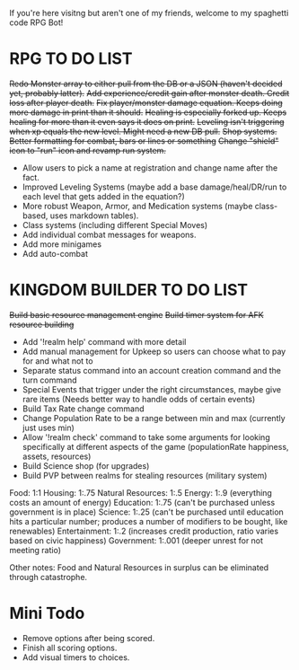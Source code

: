 If you're here visitng but aren't one of my friends, welcome to my spaghetti code RPG Bot!

RPG TO DO LIST
==============
~~Redo Monster array to either pull from the DB or a JSON (haven't decided yet, probably latter).~~
~~Add experience/credit gain after monster death. Credit loss after player death.~~
~~Fix player/monster damage equation. Keeps doing more damage in print than it should.~~
~~Healing is especially forked up. Keeps healing for more than it even says it does on print.~~
~~Leveling isn't triggering when xp equals the new level. Might need a new DB pull.~~
~~Shop systems.~~
~~Better formatting for combat, bars or lines or something~~
~~Change "shield" icon to "run" icon and revamp run system.~~
* Allow users to pick a name at registration and change name after the fact.
* Improved Leveling Systems (maybe add a base damage/heal/DR/run to each level that gets added in the equation?)
* More robust Weapon, Armor, and Medication systems (maybe class-based, uses markdown tables).
* Class systems (including different Special Moves)
* Add individual combat messages for weapons.
* Add more minigames
* Add auto-combat

KINGDOM BUILDER TO DO LIST
==========================
~~Build basic resource management engine~~
~~Build timer system for AFK resource building~~
* Add '!realm help' command with more detail
* Add manual management for Upkeep so users can choose what to pay for and what not to
* Separate status command into an account creation command and the turn command
* Special Events that trigger under the right circumstances, maybe give rare items (Needs better way to handle odds of certain events)
* Build Tax Rate change command
* Change Population Rate to be a range between min and max (currently just uses min)
* Allow '!realm check' command to take some arguments for looking specifically at different aspects of the game (populationRate happiness, assets, resources)
* Build Science shop (for upgrades)
* Build PVP between realms for stealing resources (military system)

Food: 1:1
Housing: 1:.75
Natural Resources: 1:.5
Energy: 1:.9 (everything costs an amount of energy)
Education: 1:.75 (can't be purchased unless government is in place)
Science: 1:.25 (can't be purchased until education hits a particular number; produces a number of modifiers to be bought, like renewables)
Entertainment: 1:.2 (increases credit production, ratio varies based on civic happiness)
Government: 1:.001 (deeper unrest for not meeting ratio)

Other notes: Food and Natural Resources in surplus can be eliminated through catastrophe.

Mini Todo
=========
* Remove options after being scored.
* Finish all scoring options.
* Add visual timers to choices.

